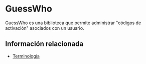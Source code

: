 # GuessWho

GuessWho es una biblioteca que permite administrar "códigos de activación" asociados con un usuario.

## Información relacionada

- [Terminología](Terminology.md)
